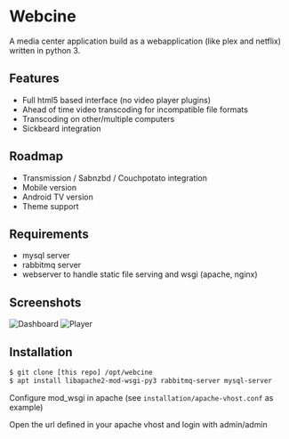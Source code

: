 # Webcine

A media center application build as a webapplication (like plex and netflix) written in python 3. 

## Features

* Full html5 based interface (no video player plugins)
* Ahead of time video transcoding for incompatible file formats
* Transcoding on other/multiple computers
* Sickbeard integration

## Roadmap

* Transmission / Sabnzbd / Couchpotato integration
* Mobile version
* Android TV version
* Theme support

## Requirements

* mysql server
* rabbitmq server
* webserver to handle static file serving and wsgi (apache, nginx)

## Screenshots

![Dashboard](http://brixitcdn.net/github/webcine/dashboard.png)
![Player](http://brixitcdn.net/github/webcine/player.png)

## Installation

```bash
$ git clone [this repo] /opt/webcine
$ apt install libapache2-mod-wsgi-py3 rabbitmq-server mysql-server
```

Configure mod_wsgi in apache (see `installation/apache-vhost.conf` as example)

Open the url defined in your apache vhost and login with admin/admin